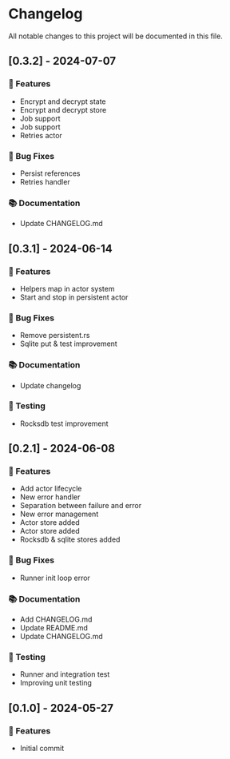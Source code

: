 # Changelog

All notable changes to this project will be documented in this file.

## [0.3.2] - 2024-07-07

### 🚀 Features

- Encrypt and decrypt state
- Encrypt and decrypt store
- Job support
- Job support
- Retries actor

### 🐛 Bug Fixes

- Persist references
- Retries handler

### 📚 Documentation

- Update CHANGELOG.md

## [0.3.1] - 2024-06-14

### 🚀 Features

- Helpers map in actor system
- Start and stop in persistent actor

### 🐛 Bug Fixes

- Remove persistent.rs
- Sqlite put & test improvement

### 📚 Documentation

- Update changelog

### 🧪 Testing

- Rocksdb test improvement

## [0.2.1] - 2024-06-08

### 🚀 Features

- Add actor lifecycle
- New error handler
- Separation between failure and error
- New error management
- Actor store added
- Actor store added
- Rocksdb & sqlite stores added

### 🐛 Bug Fixes

- Runner init loop error

### 📚 Documentation

- Add CHANGELOG.md
- Update README.md
- Update CHANGELOG.md

### 🧪 Testing

- Runner and integration test
- Improving unit testing

## [0.1.0] - 2024-05-27

### 🚀 Features

- Initial commit

<!-- generated by git-cliff -->
